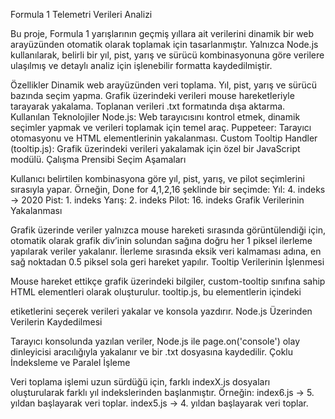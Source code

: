 Formula 1 Telemetri Verileri Analizi

Bu proje, Formula 1 yarışlarının geçmiş yıllara ait verilerini dinamik bir web arayüzünden otomatik olarak toplamak için tasarlanmıştır. Yalnızca Node.js kullanılarak, belirli bir yıl, pist, yarış ve sürücü kombinasyonuna göre verilere ulaşılmış ve detaylı analiz için işlenebilir formatta kaydedilmiştir.

Özellikler
Dinamik web arayüzünden veri toplama.
Yıl, pist, yarış ve sürücü bazında seçim yapma.
Grafik üzerindeki verileri mouse hareketleriyle tarayarak yakalama.
Toplanan verileri .txt formatında dışa aktarma.
Kullanılan Teknolojiler
Node.js: Web tarayıcısını kontrol etmek, dinamik seçimler yapmak ve verileri toplamak için temel araç.
Puppeteer: Tarayıcı otomasyonu ve HTML elementlerinin yakalanması.
Custom Tooltip Handler (tooltip.js): Grafik üzerindeki verileri yakalamak için özel bir JavaScript modülü.
Çalışma Prensibi
Seçim Aşamaları

Kullanıcı belirtilen kombinasyona göre yıl, pist, yarış, ve pilot seçimlerini sırasıyla yapar. Örneğin, Done for 4,1,2,16 şeklinde bir seçimde:
Yıl: 4. indeks → 2020
Pist: 1. indeks
Yarış: 2. indeks
Pilot: 16. indeks
Grafik Verilerinin Yakalanması

Grafik üzerinde veriler yalnızca mouse hareketi sırasında görüntülendiği için, otomatik olarak grafik div’inin solundan sağına doğru her 1 piksel ilerleme yapılarak veriler yakalanır.
İlerleme sırasında eksik veri kalmaması adına, en sağ noktadan 0.5 piksel sola geri hareket yapılır.
Tooltip Verilerinin İşlenmesi

Mouse hareket ettikçe grafik üzerindeki bilgiler, custom-tooltip sınıfına sahip HTML elementleri olarak oluşturulur.
tooltip.js, bu elementlerin içindeki <p> etiketlerini seçerek verileri yakalar ve konsola yazdırır.
Node.js Üzerinden Verilerin Kaydedilmesi

Tarayıcı konsolunda yazılan veriler, Node.js ile page.on('console') olay dinleyicisi aracılığıyla yakalanır ve bir .txt dosyasına kaydedilir.
Çoklu İndeksleme ve Paralel İşleme

Veri toplama işlemi uzun sürdüğü için, farklı indexX.js dosyaları oluşturularak farklı yıl indekslerinden başlanmıştır. Örneğin:
index6.js → 5. yıldan başlayarak veri toplar.
index5.js → 4. yıldan başlayarak veri toplar.
